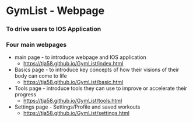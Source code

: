 # GymList - Webpage 

### To drive users to IOS Application

### Four main webpages 
- main page - to introduce webpage and IOS application
    - https://tja58.github.io/GymList/index.html
- Basics page - to introduce key concepts of how their visions of their body can come to life
    - https://tja58.github.io/GymList/basic.html
- Tools page - introduce tools they can use to improve or accelerate their progress
    - https://tja58.github.io/GymList/tools.html
- Settings page - Settings/Profile and saved workouts
    - https://tja58.github.io/GymList/settings.html

